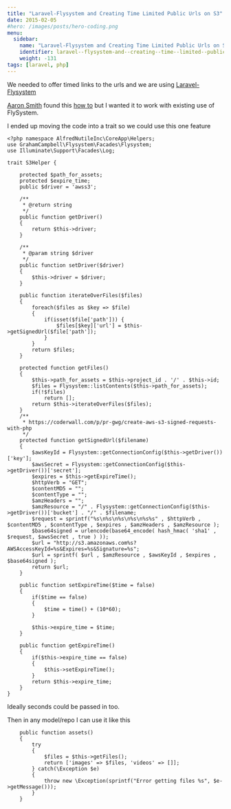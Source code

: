 ```yaml
---
title: "Laravel-Flysystem and Creating Time Limited Public Urls on S3"
date: 2015-02-05
#hero: /images/posts/hero-coding.png
menu:
  sidebar:
    name: "Laravel-Flysystem and Creating Time Limited Public Urls on S3"
    identifier: laravel--flysystem-and--creating--time--limited--public--urls-on--s3
    weight: -131
tags: [laravel, php]
---
```


We needed to offer timed links to the urls and we are using [Laravel-Flysystem](https://github.com/GrahamCampbell/Laravel-Flysystem)

[Aaron Smith](https://github.com/crypticsymbols) found this [how to](https://coderwall.com/p/pr-gwg/create-aws-s3-signed-requests-with-php) but I wanted it to work with existing use of FlySystem.

I ended up moving the code into a trait so we could use this one feature

~~~
<?php namespace AlfredNutileInc\CoreApp\Helpers;
use GrahamCampbell\Flysystem\Facades\Flysystem;
use Illuminate\Support\Facades\Log;

trait S3Helper {
    
    protected $path_for_assets;
    protected $expire_time;
    public $driver = 'awss3';

    /**
     * @return string
     */
    public function getDriver()
    {
        return $this->driver;
    }

    /**
     * @param string $driver
     */
    public function setDriver($driver)
    {
        $this->driver = $driver;
    }

    public function iterateOverFiles($files)
    {
        foreach($files as $key => $file)
        {
            if(isset($file['path'])) {
                $files[$key]['url'] = $this->getSignedUrl($file['path']);
            }
        }
        return $files;
    }

    protected function getFiles()
    {
        $this->path_for_assets = $this->project_id . '/' . $this->id;
        $files = Flysystem::listContents($this->path_for_assets);
        if(!$files)
            return [];
        return $this->iterateOverFiles($files);
    }
    /**
     * https://coderwall.com/p/pr-gwg/create-aws-s3-signed-requests-with-php
     */
    protected function getSignedUrl($filename)
    {
        $awsKeyId = Flysystem::getConnectionConfig($this->getDriver())['key'];
        $awsSecret = Flysystem::getConnectionConfig($this->getDriver())['secret'];
        $expires = $this->getExpireTime();
        $httpVerb = "GET";
        $contentMD5 = "";
        $contentType = "";
        $amzHeaders = "";
        $amzResource = "/" . Flysystem::getConnectionConfig($this->getDriver())['bucket'] . "/" . $filename;
        $request = sprintf("%s\n%s\n%s\n%s\n%s%s" , $httpVerb , $contentMD5 , $contentType , $expires , $amzHeaders , $amzResource );
        $base64signed = urlencode(base64_encode( hash_hmac( 'sha1' , $request, $awsSecret , true ) ));
        $url = "http://s3.amazonaws.com%s?AWSAccessKeyId=%s&Expires=%s&Signature=%s";
        $url = sprintf( $url , $amzResource , $awsKeyId , $expires , $base64signed );
        return $url;
    }
    
    public function setExpireTime($time = false)
    {
        if($time == false)
        {
            $time = time() + (10*60);
        }
        
        $this->expire_time = $time;
    }
    
    public function getExpireTime()
    {
        if($this->expire_time == false)
        {
            $this->setExpireTime();
        }
        return $this->expire_time;
    }
}

~~~

Ideally seconds could be passed in too.

Then in any model/repo I can use it like this

~~~
    public function assets()
    {
        try
        {
            $files = $this->getFiles();
            return ['images' => $files, 'videos' => []];
        } catch(\Exception $e)
        {
            throw new \Exception(sprintf("Error getting files %s", $e->getMessage()));
        }
    }
~~~
